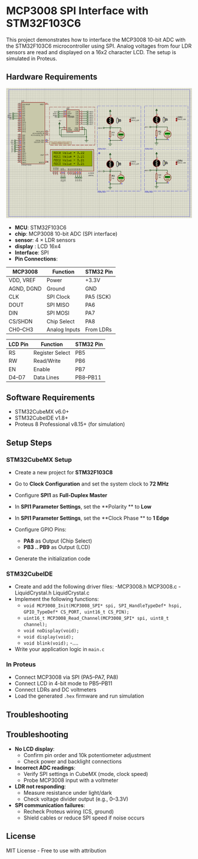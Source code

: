 # MCP3008 SPI Interface with STM32F103C6
This project demonstrates how to interface the MCP3008 10-bit ADC with the STM32F103C6 microcontroller using SPI. Analog voltages from four LDR sensors are read and displayed on a 16x2 character LCD. The setup is simulated in Proteus.

## Hardware Requirements

![ILI9341 Display Interface Circuit](circuit.png)

- **MCU**: STM32F103C6 
- **chip**: MCP3008 10-bit ADC (SPI interface)
- **sensor**: 4 × LDR sensors
- **display** : LCD 16x4  
- **Interface**: SPI
- **Pin Connections**:

| MCP3008    | Function      | STM32 Pin |
| ---------- | ------------- | --------- |
| VDD, VREF  | Power         | +3.3V     |
| AGND, DGND | Ground        | GND       |
| CLK        | SPI Clock     | PA5 (SCK) |
| DOUT       | SPI MISO      | PA6       |
| DIN        | SPI MOSI      | PA7       |
| CS/SHDN    | Chip Select   | PA8       |
| CH0–CH3    | Analog Inputs | From LDRs |

| LCD Pin | Function        | STM32 Pin |
| ------- | --------------- | --------- |
| RS      | Register Select | PB5       |
| RW      | Read/Write      | PB6       |
| EN      | Enable          | PB7       |
| D4–D7   | Data Lines      | PB8–PB11  |


## Software Requirements
- STM32CubeMX v6.0+
- STM32CubeIDE v1.8+
- Proteus 8 Professional v8.15+ (for simulation)

## Setup Steps
### STM32CubeMX Setup

- Create a new project for **STM32F103C8**
- Go to **Clock Configuration** and set the system clock to **72 MHz**
- Configure **SPI1** as **Full-Duplex Master**
- In **SPI1 Parameter Settings**, set the **Polarity ** to **Low**
- In **SPI1 Parameter Settings**, set the **Clock Phase ** to **1 Edge**

- Configure GPIO Pins:
  - **PA8** as Output (Chip Select)
  - **PB3 .. PB9** as Output (LCD)
- Generate the initialization code

### STM32CubeIDE

- Create and add the following driver files:
    -MCP3008.h MCP3008.c
    -LiquidCrystal.h LiquidCrystal.c
- Implement the following functions:
  - `void MCP3008_Init(MCP3008_SPI* spi, SPI_HandleTypeDef* hspi, GPIO_TypeDef* CS_PORT, uint16_t CS_PIN);`
  - `uint16_t MCP3008_Read_Channel(MCP3008_SPI* spi, uint8_t channel);`
  - `void noDisplay(void);`
  - `void display(void);`
  - `void blink(void);`
  -....
- Write your application logic in `main.c` 

### In Proteus
  - Connect MCP3008 via SPI (PA5–PA7, PA8)
  - Connect LCD in 4-bit mode to PB5–PB11
  - Connect  LDRs and DC voltmeters
- Load the generated `.hex` firmware and run simulation 

## Troubleshooting

## Troubleshooting  
- **No LCD display**:  
  - Confirm pin order and 10k potentiometer adjustment  
  - Check power and backlight connections  
- **Incorrect ADC readings**:  
  - Verify SPI settings in CubeMX (mode, clock speed)  
  - Probe MCP3008 input with a voltmeter  
- **LDR not responding**:  
  - Measure resistance under light/dark   
  - Check voltage divider output (e.g., 0–3.3V)  
- **SPI communication failures**:  
  - Recheck Proteus wiring (CS, ground)  
  - Shield cables or reduce SPI speed if noise occurs 

## License

MIT License - Free to use with attribution
